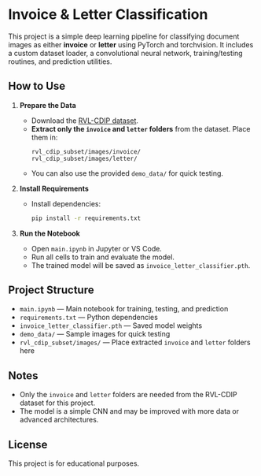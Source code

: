 # Invoice & Letter Classification

This project is a simple deep learning pipeline for classifying document images as either **invoice** or **letter** using PyTorch and torchvision. It includes a custom dataset loader, a convolutional neural network, training/testing routines, and prediction utilities.

## How to Use

1. **Prepare the Data**
   - Download the [RVL-CDIP dataset](https://www.kaggle.com/datasets/pdavpoojan/the-rvlcdip-dataset-test).
   - **Extract only the `invoice` and `letter` folders** from the dataset. Place them in:
     ```
     rvl_cdip_subset/images/invoice/
     rvl_cdip_subset/images/letter/
     ```
   - You can also use the provided `demo_data/` for quick testing.

2. **Install Requirements**
   - Install dependencies:
     ```bash
     pip install -r requirements.txt
     ```

3. **Run the Notebook**
   - Open `main.ipynb` in Jupyter or VS Code.
   - Run all cells to train and evaluate the model.
   - The trained model will be saved as `invoice_letter_classifier.pth`.

## Project Structure

- `main.ipynb` — Main notebook for training, testing, and prediction
- `requirements.txt` — Python dependencies
- `invoice_letter_classifier.pth` — Saved model weights
- `demo_data/` — Sample images for quick testing
- `rvl_cdip_subset/images/` — Place extracted `invoice` and `letter` folders here

## Notes
- Only the `invoice` and `letter` folders are needed from the RVL-CDIP dataset for this project.
- The model is a simple CNN and may be improved with more data or advanced architectures.

## License
This project is for educational purposes.
